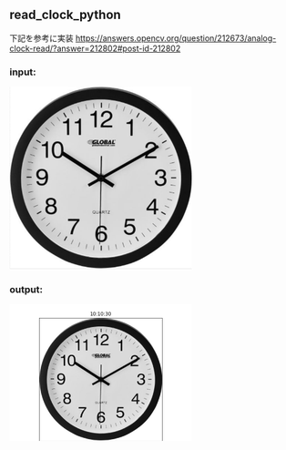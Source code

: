 ## read_clock_python

下記を参考に実装
https://answers.opencv.org/question/212673/analog-clock-read/?answer=212802#post-id-212802


### input:
<img src="img/img1.png" width="320px" alt="input">

### output:
<img src="result/img1.png" width="320px" alt="output">




